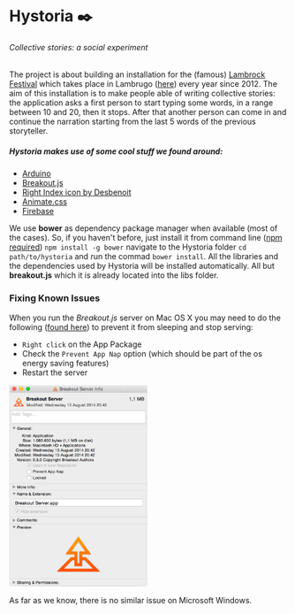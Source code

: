 # Hystoria :black_nib:
###### Collective stories: a social experiment

The project is about building an installation for the (famous) [Lambrock Festival](http://www.lambrockfestival.com) which takes place in Lambrugo ([here](https://www.google.it/maps/place/Via+Bovia,+5,+22045+Lambrugo+CO/data=!4m2!3m1!1s0x4786a179564d7947:0xc793d363cb460870?sa=X&ei=y6psVcufOsbgywOvh4PoAw&ved=0CCAQ8gEwAA)) every year since 2012.
The aim of this installation is to make people able of writing collective stories: the application asks a first person to start typing some words, in a range between 10 and 20, then it stops. After that another person can come in and continue the narration starting from the last 5 words of the previous storyteller.

##### Hystoria makes use of some cool stuff we found around:
- [Arduino](http://www.arduino.cc/)
- [Breakout.js](http://breakoutjs.com/)
- [Right Index icon by Desbenoit](https://thenounproject.com/search/?q=finger&i=5380)
- <a href="https://daneden.github.io/animate.css/" target="_blank">Animate.css</a>
- <a href="https://www.firebase.com/" target="_blank">Firebase</a>

We use **bower** as dependency package manager when available (most of the cases).
So, if you haven't before, just install it from command line (<a href="https://www.npmjs.com/" target="_blank">npm required</a>)
`npm install -g bower`
navigate to the Hystoria folder
`cd path/to/hystoria`
and run the commad `bower install`.
All the libraries and the dependencies used by Hystoria will be installed automatically.
All but **breakout.js** which it is already located into the libs folder.

### Fixing Known Issues
When you run the *Breakout.js* server on Mac OS X you may need to do the following ([found here](http://breakoutjs.com/2014/03/breakout-v0-3-1-available/)) to prevent it from sleeping and stop serving:
- `Right click` on the App Package
- Check the `Prevent App Nap` option (which should be part of the os energy saving features)
- Restart the server

<img src="nap.gif" width="250">

As far as we know, there is no similar issue on Microsoft Windows.
